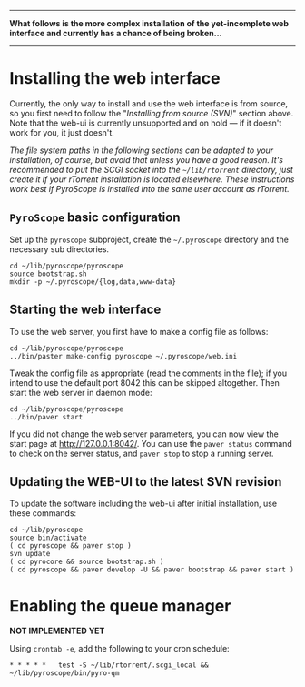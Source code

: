 
---

**What follows is the more complex installation of the yet-incomplete web interface and currently has a chance of being broken...**

---


# Installing the web interface #

Currently, the only way to install and use the web interface is from source, so you first need to follow the "_Installing from source (SVN)_" section above. Note that the web-ui is currently unsupported and on hold — if it doesn't work for you, it just doesn't.

_The file system paths in the following sections can be adapted to your installation, of course, but avoid that unless you have a good reason. It's recommended to put the SCGI socket into the `~/lib/rtorrent` directory, just create it if your rTorrent installation is located elsewhere. These instructions work best if PyroScope is installed into the same user account as rTorrent._

## `PyroScope` basic configuration ##
Set up the `pyroscope` subproject, create the `~/.pyroscope` directory and the necessary sub directories.
```
cd ~/lib/pyroscope/pyroscope
source bootstrap.sh
mkdir -p ~/.pyroscope/{log,data,www-data}
```

## Starting the web interface ##
To use the web server, you first have to make a config file as follows:
```
cd ~/lib/pyroscope/pyroscope
../bin/paster make-config pyroscope ~/.pyroscope/web.ini
```

Tweak the config file as appropriate (read the comments in the file); if you intend to use the default port 8042 this can be skipped altogether. Then start the web server in daemon mode:
```
cd ~/lib/pyroscope/pyroscope
../bin/paver start
```
If you did not change the web server parameters, you can now view the start page at http://127.0.0.1:8042/. You can use the `paver status` command to check on the server status, and `paver stop` to stop a running server.

## Updating the WEB-UI to the latest SVN revision ##
To update the software including the web-ui after initial installation, use these commands:
```
cd ~/lib/pyroscope
source bin/activate
( cd pyroscope && paver stop )
svn update
( cd pyrocore && source bootstrap.sh )
( cd pyroscope && paver develop -U && paver bootstrap && paver start )
```


# Enabling the queue manager #
**NOT IMPLEMENTED YET**

Using `crontab -e`, add the following to your cron schedule:
```
* * * * *   test -S ~/lib/rtorrent/.scgi_local && ~/lib/pyroscope/bin/pyro-qm
```